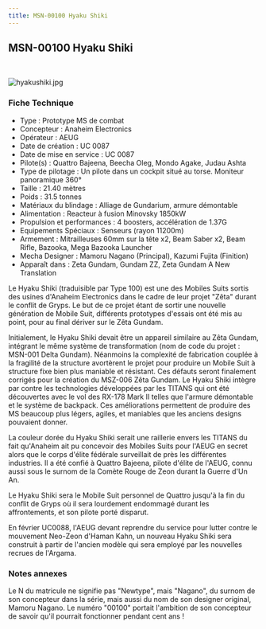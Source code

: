 ```yaml
---
title: MSN-00100 Hyaku Shiki
---
```


MSN-00100 Hyaku Shiki
---------------------


 


![hyakushiki.jpg](/images/stories/saga/zetagundam/images/aeug/hyakushiki.jpg)


### Fiche Technique


- Type : Prototype MS de combat  
- Concepteur : Anaheim Electronics  
- Opérateur : AEUG  
- Date de création : UC 0087  
- Date de mise en service : UC 0087  
- Pilote(s) : Quattro Bajeena, Beecha Oleg, Mondo Agake, Judau Ashta  
- Type de pilotage : Un pilote dans un cockpit situé au torse. Moniteur panoramique 360°  
- Taille : 21.40 mètres  
- Poids : 31.5 tonnes  
- Matériaux du blindage : Alliage de Gundarium, armure démontable  
- Alimentation : Reacteur à fusion Minovsky 1850kW  
- Propulsion et performances : 4 boosters, accélération de 1.37G  
- Equipements Spéciaux : Senseurs (rayon 11200m)  
- Armement : Mitrailleuses 60mm sur la tête x2, Beam Saber x2, Beam Rifle, Bazooka, Mega Bazooka Launcher  
- Mecha Designer : Mamoru Nagano (Principal), Kazumi Fujita (Finition)  
- Apparaît dans : Zeta Gundam, Gundam ZZ, Zeta Gundam A New Translation


Le Hyaku Shiki (traduisible par Type 100) est une des Mobiles Suits sortis des usines d'Anaheim Electronics dans le cadre de leur projet "Zêta" durant le conflit de Gryps. Le but de ce projet étant de sortir une nouvelle génération de Mobile Suit, différents prototypes d'essais ont été mis au point, pour au final dériver sur le Zêta Gundam.


Initialement, le Hyaku Shiki devait être un appareil similaire au Zêta Gundam, intégrant le même système de transformation (nom de code du projet : MSN-001 Delta Gundam). Néanmoins la complexité de fabrication couplée à la fragilité de la structure avortèrent le projet pour produire un Mobile Suit à structure fixe bien plus maniable et résistant. Ces défauts seront finalement corrigés pour la création du MSZ-006 Zêta Gundam. Le Hyaku Shiki intègre par contre les technologies développées par les TITANS qui ont été découvertes avec le vol des RX-178 Mark II telles que l'armure démontable et le système de backpack. Ces améliorations permettent de produire des MS beaucoup plus légers, agiles, et maniables que les anciens designs pouvaient donner.


La couleur dorée du Hyaku Shiki serait une raillerie envers les TITANS du fait qu'Anaheim ait pu concevoir des Mobiles Suits pour l'AEUG en secret alors que le corps d'élite fédérale surveillait de près les différentes industries. Il a été confié à Quattro Bajeena, pilote d'élite de l'AEUG, connu aussi sous le surnom de la Comète Rouge de Zeon durant la Guerre d'Un An.


Le Hyaku Shiki sera le Mobile Suit personnel de Quattro jusqu'à la fin du conflit de Gryps où il sera lourdement endommagé durant les affrontements, et son pilote porté disparut.


En février UC0088, l'AEUG devant reprendre du service pour lutter contre le mouvement Neo-Zeon d'Haman Kahn, un nouveau Hyaku Shiki sera construit à partir de l'ancien modèle qui sera employé par les nouvelles recrues de l'Argama.


### Notes annexes


Le N du matricule ne signifie pas "Newtype", mais "Nagano", du surnom de son concepteur dans la série, mais aussi du nom de son designer original, Mamoru Nagano. Le numéro "00100" portait l'ambition de son concepteur de savoir qu'il pourrait fonctionner pendant cent ans !

